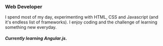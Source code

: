 ### Web Developer

I spend most of my day, experimenting with HTML, CSS and Javascript (and it's endless list of frameworks). I enjoy coding and the challenge of learning something new everyday.  

##### Currently learning Angular.js.
